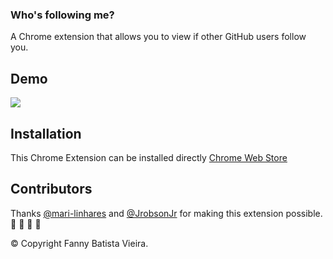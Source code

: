 ### Who's following me?  

A Chrome extension that allows you to view if other GitHub users follow you. 

## Demo

![](https://i.imgur.com/vAvUucr.jpg) 

## Installation

This Chrome Extension can be installed directly [Chrome Web Store](https://chrome.google.com/webstore/detail/whosfollowingme/jnjdmaggkbjjbdghcpnlodobipcjaadk)

## Contributors
Thanks [@mari-linhares](https://github.com/mari-linhares/) and [@JrobsonJr](https://github.com/JRobsonJr) for making this extension possible. :green_heart: :green_heart: :tada: :tada:

 
:copyright: Copyright Fanny Batista Vieira.


